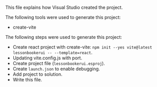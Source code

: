 This file explains how Visual Studio created the project.

The following tools were used to generate this project:
- create-vite

The following steps were used to generate this project:
- Create react project with create-vite: `npm init --yes vite@latest lessonbookerui -- --template=react`.
- Updating vite.config.js with port.
- Create project file (`lessonbookerui.esproj`).
- Create `launch.json` to enable debugging.
- Add project to solution.
- Write this file.
